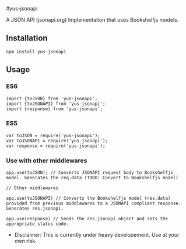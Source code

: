 #yus-jsonapi

A JSON API (jsonapi.org) Implementation that uses Bookshelfjs models.

## Installation
```
npm install yus-jsonapi
```

## Usage

### ES6
```
import {toJSON} from 'yus-jsonapi';
import {toJSONAPI} from 'yus-jsonapi';
import {response} from 'yus-jsonapi';
```

### ES5
```
var toJSON = require('yus-jsonapi');
var toJSONAPI = require('yus-jsonapi');
var response = require('yus-jsonapi');
```

### Use with other middlewares
```
app.use(toJSON); // Converts JSONAPI request body to Bookshelfjs model. Generates the req.data (TODO: Convert to Bookshelfjs model)

// Other middlewares

app.use(toJSONAPI) // Converts the Bookshelfjs model (res.data) provided from previous middlewares to a JSONAPI compliant response. Generates res.jsonapi.

app.use(response) // Sends the res.jsonapi object and sets the appropriate status code.
```

* Disclaimer: This is currently under heavy developement. Use at your own risk.
